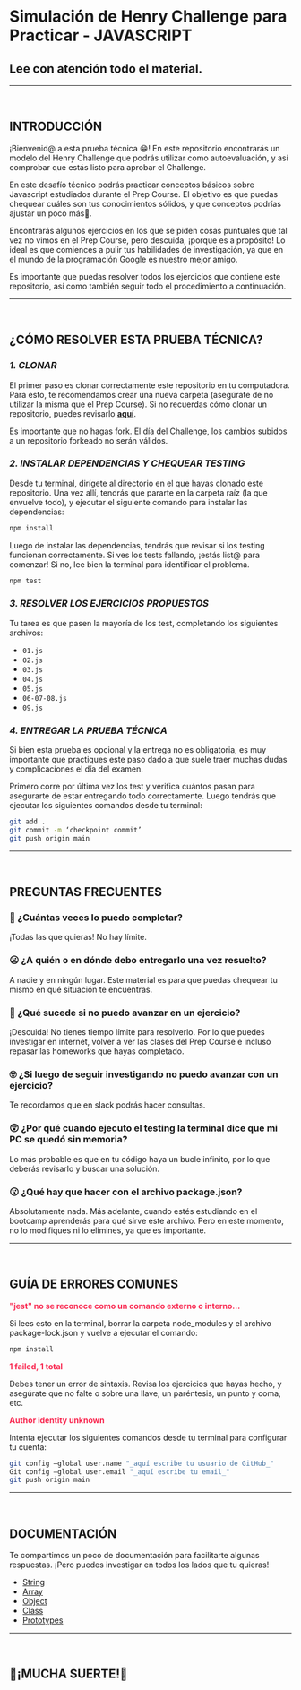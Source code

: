 # Simulación de Henry Challenge para Practicar - JAVASCRIPT

## Lee con atención todo el material.

---

<br/>

## **INTRODUCCIÓN**

¡Bienvenid@ a esta prueba técnica 😁! En este repositorio encontrarás un modelo del Henry Challenge que podrás utilizar como autoevaluación, y así comprobar que estás listo para aprobar el Challenge.

En este desafío técnico podrás practicar conceptos básicos sobre Javascript estudiados durante el Prep Course. El objetivo es que puedas chequear cuáles son tus conocimientos sólidos, y que conceptos podrías ajustar un poco más🤩.

Encontrarás algunos ejercicios en los que se piden cosas puntuales que tal vez no vimos en el Prep Course, pero descuida, ¡porque es a propósito! Lo ideal es que comiences a pulir tus habilidades de investigación, ya que en el mundo de la programación Google es nuestro mejor amigo.

Es importante que puedas resolver todos los ejercicios que contiene este repositorio, así como también seguir todo el procedimiento a continuación.

---

<br />

## **¿CÓMO RESOLVER ESTA PRUEBA TÉCNICA?**

### **_1. CLONAR_**

El primer paso es clonar correctamente este repositorio en tu computadora. Para esto, te recomendamos crear una nueva carpeta (asegúrate de no utilizar la misma que el Prep Course). Si no recuerdas cómo clonar un repositorio, puedes revisarlo **[aquí](https://prep.soyhenry.com/primeros_pasos/)**.

Es importante que no hagas fork. El día del Challenge, los cambios subidos a un repositorio forkeado no serán válidos.

### **_2. INSTALAR DEPENDENCIAS Y CHEQUEAR TESTING_**

Desde tu terminal, dirígete al directorio en el que hayas clonado este repositorio. Una vez allí, tendrás que pararte en la carpeta raíz (la que envuelve todo), y ejecutar el siguiente comando para instalar las dependencias:

```bash
npm install
```

Luego de instalar las dependencias, tendrás que revisar si los testing funcionan correctamente. Si ves los tests fallando, ¡estás list@ para comenzar! Si no, lee bien la terminal para identificar el problema.

```bash
npm test
```

### **_3. RESOLVER LOS EJERCICIOS PROPUESTOS_**

Tu tarea es que pasen la mayoría de los test, completando los siguientes archivos:

-  `01.js`
-  `02.js`
-  `03.js`
-  `04.js`
-  `05.js`
-  `06-07-08.js`
-  `09.js`

### **_4. ENTREGAR LA PRUEBA TÉCNICA_**

Si bien esta prueba es opcional y la entrega no es obligatoria, es muy importante que practiques este paso dado a que suele traer muchas dudas y complicaciones el día del examen.

Primero corre por última vez los test y verifica cuántos pasan para asegurarte de estar entregando todo correctamente. Luego tendrás que ejecutar los siguientes comandos desde tu terminal:

```bash
git add .
git commit -m ‘checkpoint commit’
git push origin main

```

---

<br />

## **PREGUNTAS FRECUENTES**

### **🤔 ¿Cuántas veces lo puedo completar?**

¡Todas las que quieras! No hay límite.

### **😦 ¿A quién o en dónde debo entregarlo una vez resuelto?**

A nadie y en ningún lugar. Este material es para que puedas chequear tu mismo en qué situación te encuentras.

### **🤨 ¿Qué sucede si no puedo avanzar en un ejercicio?**

¡Descuida! No tienes tiempo límite para resolverlo. Por lo que puedes investigar en internet, volver a ver las clases del Prep Course e incluso repasar las homeworks que hayas completado.

### **🤓 ¿Si luego de seguir investigando no puedo avanzar con un ejercicio?**

Te recordamos que en slack podrás hacer consultas.

### **😲 ¿Por qué cuando ejecuto el testing la terminal dice que mi PC se quedó sin memoria?**

Lo más probable es que en tu código haya un bucle infinito, por lo que deberás revisarlo y buscar una solución.

### **😗 ¿Qué hay que hacer con el archivo package.json?**

Absolutamente nada. Más adelante, cuando estés estudiando en el bootcamp aprenderás para qué sirve este archivo. Pero en este momento, no lo modifiques ni lo elimines, ya que es importante.

---

<br />

## **GUÍA DE ERRORES COMUNES**

<p style="color: #f92850; font-weight: bold;">"jest" no se reconoce como un comando externo o interno...</p>

Si lees esto en la terminal, borrar la carpeta node_modules y el archivo package-lock.json y vuelve a ejecutar el comando:

```bash
npm install
```

<p style="color: #f92850; font-weight: bold;">1 failed, 1 total</p>

Debes tener un error de sintaxis. Revisa los ejercicios que hayas hecho, y asegúrate que no falte o sobre una llave, un paréntesis, un punto y coma, etc.

<p style="color: #f92850; font-weight: bold;">Author identity unknown</p>

Intenta ejecutar los siguientes comandos desde tu terminal para configurar tu cuenta:

```bash
git config –global user.name "_aquí escribe tu usuario de GitHub_"
Git config –global user.email "_aquí escribe tu email_"
git push origin main

```

---

<br />

## **DOCUMENTACIÓN**

Te compartimos un poco de documentación para facilitarte algunas respuestas. ¡Pero puedes investigar en todos los lados que tu quieras!

-  [String](https://developer.mozilla.org/es/docs/Web/JavaScript/Reference/Global_Objects/String)
-  [Array](https://developer.mozilla.org/es/docs/Web/JavaScript/Reference/Global_Objects/Array)
-  [Object](https://developer.mozilla.org/es/docs/Web/JavaScript/Reference/Global_Objects/Object)
-  [Class](https://developer.mozilla.org/es/docs/Web/JavaScript/Reference/Classes)
-  [Prototypes](https://developer.mozilla.org/es/docs/Learn/JavaScript/Objects/Object_prototypes)

---

<br />

## **💪¡MUCHA SUERTE!👊**
